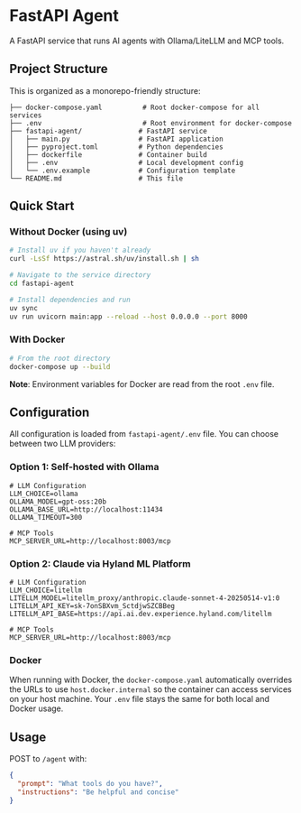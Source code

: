 # FastAPI Agent

A FastAPI service that runs AI agents with Ollama/LiteLLM and MCP tools.

## Project Structure

This is organized as a monorepo-friendly structure:
```
├── docker-compose.yaml          # Root docker-compose for all services
├── .env                         # Root environment for docker-compose
├── fastapi-agent/              # FastAPI service
│   ├── main.py                 # FastAPI application
│   ├── pyproject.toml          # Python dependencies
│   ├── dockerfile              # Container build
│   ├── .env                    # Local development config
│   └── .env.example            # Configuration template
└── README.md                   # This file
```

## Quick Start

### Without Docker (using uv)

```bash
# Install uv if you haven't already
curl -LsSf https://astral.sh/uv/install.sh | sh

# Navigate to the service directory
cd fastapi-agent

# Install dependencies and run
uv sync
uv run uvicorn main:app --reload --host 0.0.0.0 --port 8000
```

### With Docker

```bash
# From the root directory
docker-compose up --build
```

**Note**: Environment variables for Docker are read from the root `.env` file.

## Configuration

All configuration is loaded from `fastapi-agent/.env` file. You can choose between two LLM providers:

### Option 1: Self-hosted with Ollama

```env
# LLM Configuration
LLM_CHOICE=ollama
OLLAMA_MODEL=gpt-oss:20b
OLLAMA_BASE_URL=http://localhost:11434
OLLAMA_TIMEOUT=300

# MCP Tools
MCP_SERVER_URL=http://localhost:8003/mcp
```

### Option 2: Claude via Hyland ML Platform

```env
# LLM Configuration
LLM_CHOICE=litellm
LITELLM_MODEL=litellm_proxy/anthropic.claude-sonnet-4-20250514-v1:0
LITELLM_API_KEY=sk-7onSBXvm_SctdjwSZCBBeg
LITELLM_API_BASE=https://api.ai.dev.experience.hyland.com/litellm

# MCP Tools
MCP_SERVER_URL=http://localhost:8003/mcp
```

### Docker

When running with Docker, the `docker-compose.yaml` automatically overrides the URLs to use `host.docker.internal` so the container can access services on your host machine. Your `.env` file stays the same for both local and Docker usage.

## Usage

POST to `/agent` with:
```json
{
  "prompt": "What tools do you have?",
  "instructions": "Be helpful and concise"
}
```
